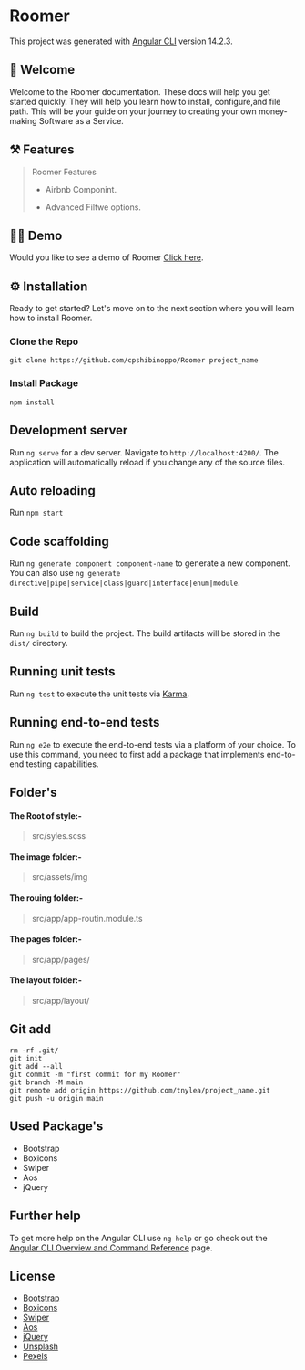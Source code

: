 # Roomer

This project was generated with [Angular CLI](https://github.com/angular/angular-cli) version 14.2.3.



## 👋 Welcome ##

 Welcome to the Roomer documentation. These docs will help you get started quickly. They will help you learn how to install, configure,and file path. This will be your guide on your journey to creating your own money-making Software as a Service. 

## ⚒️ Features ##

>Roomer Features
>
> * Airbnb Componint.
>
> * Advanced Filtwe options.



## 🏄‍♂️ Demo ##

Would you like to see a demo of Roomer [Click here](https://roomer-smoky-zeta.vercel.app).

## ⚙️ Installation ##

Ready to get started? Let's move on to the next section where you will learn how to install Roomer.

### Clone the Repo  ###

`git clone https://github.com/cpshibinoppo/Roomer project_name`

### Install Package ###

`npm install`

## Development server

Run `ng serve` for a dev server. Navigate to `http://localhost:4200/`. The application will automatically reload if you change any of the source files.

## Auto reloading ## 

Run `npm start`

## Code scaffolding

Run `ng generate component component-name` to generate a new component. You can also use `ng generate directive|pipe|service|class|guard|interface|enum|module`.

## Build

Run `ng build` to build the project. The build artifacts will be stored in the `dist/` directory.

## Running unit tests

Run `ng test` to execute the unit tests via [Karma](https://karma-runner.github.io).

## Running end-to-end tests

Run `ng e2e` to execute the end-to-end tests via a platform of your choice. To use this command, you need to first add a package that implements end-to-end testing capabilities.



## Folder's

#### The Root of style:- ####
   > src/syles.scss
#### The image folder:- ####
   > src/assets/img 
#### The rouing folder:- ####
   > src/app/app-routin.module.ts
#### The pages folder:- ####
   > src/app/pages/
#### The layout folder:- ####
   > src/app/layout/


## Git add ## 

```
rm -rf .git/
git init
git add --all
git commit -m "first commit for my Roomer"
git branch -M main
git remote add origin https://github.com/tnylea/project_name.git
git push -u origin main
```
## Used Package's ##

* Bootstrap
* Boxicons
* Swiper
* Aos
* jQuery

## Further help

To get more help on the Angular CLI use `ng help` or go check out the [Angular CLI Overview and Command Reference](https://angular.io/cli) page.

## License ## 

* [Bootstrap](https://getbootstrap.com/docs/5.0/about/license/)
* [Boxicons](https://boxicons.com/usage#license)
* [Swiper](https://github.com/nolimits4web/swiper/blob/master/LICENSE)
* [Aos](https://github.com/michalsnik/aos/blob/next/LICENSE)
* [jQuery](https://jquery.org/license/)
* [Unsplash](https://unsplash.com/license)
* [Pexels](https://www.pexels.com/license/)
